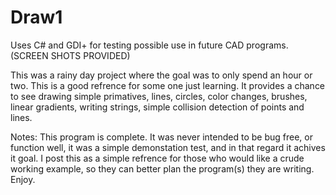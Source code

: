 # Draw1
Uses C# and GDI+ for testing possible use in future CAD programs. (SCREEN SHOTS PROVIDED) 

This was a rainy day project where the goal was to only spend an hour or two. This is a good refrence for some one just learning. It provides a chance to see drawing simple primatives, lines, circles, color changes, brushes, linear gradients, writing strings, simple collision detection of points and lines. 

Notes: This program is complete. It was never intended to be bug free, or function well, it was a simple demonstation test, and in that regard it achives it goal. I post this as a simple refrence for those who would like a crude working example, so they can better plan the program(s) they are writing. Enjoy.
